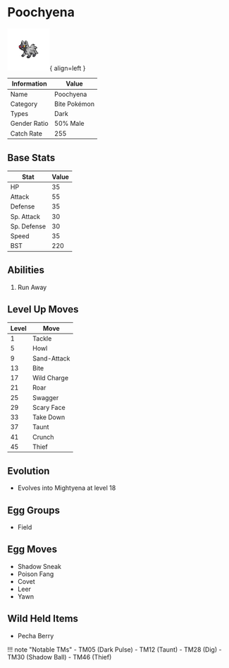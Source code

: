 # Poochyena

![Poochyena](../images/pokemon/261.png){ align=left }

| Information | Value |
|------------|--------|
| Name | Poochyena |
| Category | Bite Pokémon |
| Types | Dark |
| Gender Ratio | 50% Male |
| Catch Rate | 255 |

## Base Stats

| Stat | Value |
|------|-------|
| HP | 35 |
| Attack | 55 |
| Defense | 35 |
| Sp. Attack | 30 |
| Sp. Defense | 30 |
| Speed | 35 |
| BST | 220 |

## Abilities
1. Run Away

## Level Up Moves
| Level | Move |
|-------|------|
| 1 | Tackle |
| 5 | Howl |
| 9 | Sand-Attack |
| 13 | Bite |
| 17 | Wild Charge |
| 21 | Roar |
| 25 | Swagger |
| 29 | Scary Face |
| 33 | Take Down |
| 37 | Taunt |
| 41 | Crunch |
| 45 | Thief |

## Evolution
- Evolves into Mightyena at level 18

## Egg Groups
- Field

## Egg Moves
- Shadow Sneak
- Poison Fang
- Covet
- Leer
- Yawn

## Wild Held Items
- Pecha Berry

!!! note "Notable TMs"
    - TM05 (Dark Pulse)
    - TM12 (Taunt)
    - TM28 (Dig)
    - TM30 (Shadow Ball)
    - TM46 (Thief)
